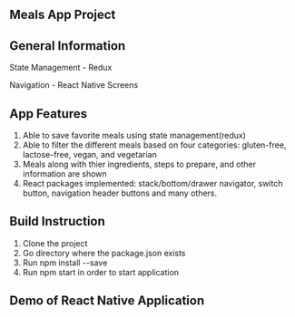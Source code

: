 **Meals App Project**
- 

**General Information**
-
State Management - Redux

Navigation - React Native Screens

**App Features**
-
1. Able to save favorite meals using state management(redux) 
2. Able to filter the different meals based on four categories: gluten-free, lactose-free, vegan, and vegetarian
3. Meals along with thier ingredients, steps to prepare, and other information are shown
4. React packages implemented: stack/bottom/drawer navigator, switch button, navigation header buttons and many others.

**Build Instruction**
-
1. Clone the project
2. Go directory where the package.json exists
3. Run npm install --save
4. Run npm start in order to start application

**Demo of React Native Application**
-

